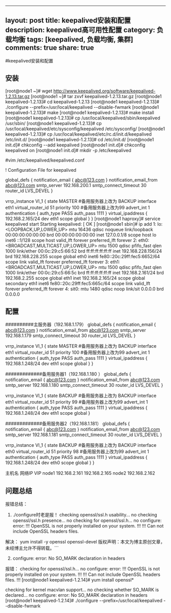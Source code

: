 
---
layout: post
title: keepalived安装和配置
description: keepalived高可用性配置
category: 负载均衡
tags: [keepalived, 负载均衡, 集群]
comments: true
share: true
---
#keepalived安装和配置
## 安装
[root@node1 ~]# wget http://www.keepalived.org/software/keepalived-1.2.13.tar.gz
[root@node1 ~]# tar zxvf keepalived-1.2.13.tar.gz
[root@node1 keepalived-1.2.13]# cd keepalived-1.2.13
[root@node1 keepalived-1.2.13]# ./configure --prefix=/usr/local/keepalived --disable-fwmark
[root@node1 keepalived-1.2.13]# make
[root@node1 keepalived-1.2.13]# make install
[root@node1 keepalived-1.2.13]# cp /usr/local/keepalived/sbin/keepalived /usr/sbin/
[root@node1 keepalived-1.2.13]# cp /usr/local/keepalived/etc/sysconfig/keepalived /etc/sysconfig/
[root@node1 keepalived-1.2.13]# cp /usr/local/keepalived/etc/rc.d/init.d/keepalived /etc/init.d/
[root@node1 keepalived-1.2.13]# cd /etc/init.d/
[root@node1 init.d]# chkconfig --add keepalived
[root@node1 init.d]# chkconfig keepalived on
[root@node1 init.d]# mkdir -p /etc/keepalived

#vim /etc/keepalived/keepalived.conf


! Configuration File for keepalived 

global_defs { 
notification_email { 
abc@123.com 
} 
notification_email_from abc@123.com 
smtp_server 192.168.200.1 
smtp_connect_timeout 30 
router_id LVS_DEVEL 
} 

vrrp_instance VI_1 { 
state MASTER #备用服务器上改为 BACKUP 
interface eth1 
virtual_router_id 51 
priority 100 #备用服务器上改为99 
advert_int 1 
authentication { 
auth_type PASS 
auth_pass 1111 
} 
virtual_ipaddress { 
192.168.2.165/24 dev eth1 scope global 
} 
} 
[root@node1 haproxy]# service keepalived start
Starting keepalived: [ OK ]
[root@node1 sbin]# ip add
1: lo: <LOOPBACK,UP,LOWER_UP> mtu 16436 qdisc noqueue 
link/loopback 00:00:00:00:00:00 brd 00:00:00:00:00:00
inet 127.0.0.1/8 scope host lo
inet6 ::1/128 scope host 
valid_lft forever preferred_lft forever
2: eth0: <BROADCAST,MULTICAST,UP,LOWER_UP> mtu 1500 qdisc pfifo_fast qlen 1000
link/ether 00:0c:29:c5:66:52 brd ff:ff:ff:ff:ff:ff
inet 192.168.228.156/24 brd 192.168.228.255 scope global eth0
inet6 fe80::20c:29ff:fec5:6652/64 scope link 
valid_lft forever preferred_lft forever
3: eth1: <BROADCAST,MULTICAST,UP,LOWER_UP> mtu 1500 qdisc pfifo_fast qlen 1000
link/ether 00:0c:29:c5:66:5c brd ff:ff:ff:ff:ff:ff
inet 192.168.2.161/24 brd 192.168.2.255 scope global eth1
inet 192.168.2.165/24 scope global secondary eth1
inet6 fe80::20c:29ff:fec5:665c/64 scope link 
valid_lft forever preferred_lft forever
4: sit0: <NOARP> mtu 1480 qdisc noop 
link/sit 0.0.0.0 brd 0.0.0.0

## 配置

##########主服务器（192.168.1.179）
global_defs { 
	notification_email {
		abc@123.com 
	} 
	notification_email_from abc@123.com 
	smtp_server 192.168.1.179
	smtp_connect_timeout 30 
	router_id LVS_DEVEL 
} 

vrrp_instance VI_1 { 
	state MASTER #备用服务器上改为 BACKUP 
	interface eth1 
	virtual_router_id 51 
	priority 100 #备用服务器上改为99 
	advert_int 1 
	authentication { 
		auth_type PASS 
		auth_pass 1111 
	} 
	virtual_ipaddress { 
		192.168.1.248/24 dev eth1 scope global 
	} 
} 



#############备用服务器1（192.168.1.180 ）
global_defs { 
	notification_email {
		abc@123.com 
	} 
	notification_email_from abc@123.com 
	smtp_server 192.168.1.180
	smtp_connect_timeout 30 
	router_id LVS_DEVEL 
} 

vrrp_instance VI_1 { 
	state BACKUP #备用服务器上改为 BACKUP 
	interface eth1 
	virtual_router_id 51 
	priority 99 #备用服务器上改为99 
	advert_int 1 
	authentication { 
		auth_type PASS 
		auth_pass 1111 
	} 
	virtual_ipaddress { 
		192.168.1.248/24 dev eth1 scope global 
	} 

	
#############备用服务器2（192.168.1.181）
global_defs { 
	notification_email {
		abc@123.com 
	} 
	notification_email_from abc@123.com 
	smtp_server 192.168.1.181
	smtp_connect_timeout 30 
	router_id LVS_DEVEL 
} 

vrrp_instance VI_1 { 
	state BACKUP #备用服务器上改为 BACKUP 
	interface eth0 
	virtual_router_id 51 
	priority 98 #备用服务器上改为99 
	advert_int 1 
	authentication { 
		auth_type PASS 
		auth_pass 1111 
	} 
	virtual_ipaddress { 
		192.168.1.248/24 dev eth0 scope global 
	} 
} 




主机名  网络IP                     VIP
node1 192.168.2.161     192.168.2.165
node2 192.168.2.162

## 问题总结
报错总结：
1. ./configure时老是报！
checking openssl/ssl.h usability... no
checking openssl/ssl.h presence... no
checking for openssl/ssl.h... no
configure: error:
  !!! OpenSSL is not properly installed on your system. !!!
  !!! Can not include OpenSSL headers files. 

解决：
yum install -y openssl openssl-devel
版权声明：本文为博主原创文章，未经博主允许不得转载。```

2. configure: error: No SO_MARK declaration in headers

报错：
checking for openssl/ssl.h... no
configure: error: 
!!! OpenSSL is not properly installed on your system. !!!
!!! Can not include OpenSSL headers files. !!!
[root@node1 keepalived-1.2.14]# yum install openssl*

checking for kernel macvlan support... no
checking whether SO_MARK is declared... no
configure: error: No SO_MARK declaration in headers
[root@node1 keepalived-1.2.14]# ./configure --prefix=/usr/local/keepalived --disable-fwmark